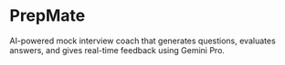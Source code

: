 # PrepMate
AI-powered mock interview coach that generates questions, evaluates answers, and gives real-time feedback using Gemini Pro.
